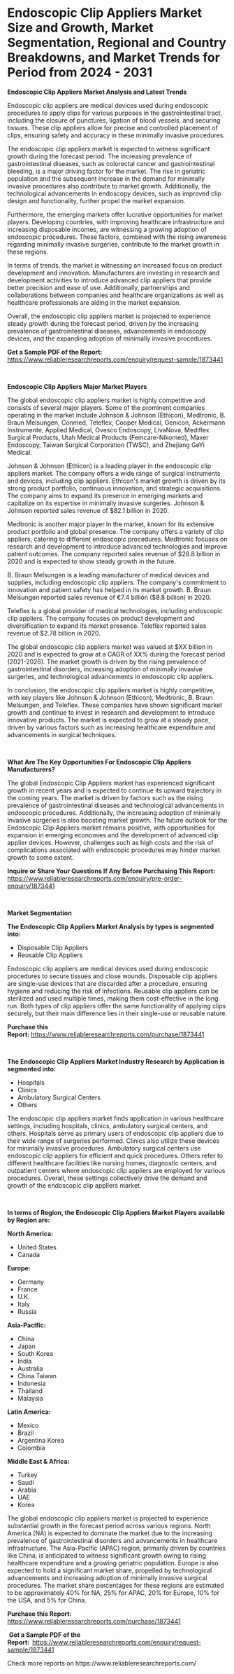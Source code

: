 <p><h1>Endoscopic Clip Appliers Market Size and Growth, Market Segmentation, Regional and Country Breakdowns, and Market Trends for Period from 2024 -  2031</h1></p><p><strong>Endoscopic Clip Appliers Market Analysis and Latest Trends</strong></p>
<p><p>Endoscopic clip appliers are medical devices used during endoscopic procedures to apply clips for various purposes in the gastrointestinal tract, including the closure of punctures, ligation of blood vessels, and securing tissues. These clip appliers allow for precise and controlled placement of clips, ensuring safety and accuracy in these minimally invasive procedures.</p><p>The endoscopic clip appliers market is expected to witness significant growth during the forecast period. The increasing prevalence of gastrointestinal diseases, such as colorectal cancer and gastrointestinal bleeding, is a major driving factor for the market. The rise in geriatric population and the subsequent increase in the demand for minimally invasive procedures also contribute to market growth. Additionally, the technological advancements in endoscopy devices, such as improved clip design and functionality, further propel the market expansion.</p><p>Furthermore, the emerging markets offer lucrative opportunities for market players. Developing countries, with improving healthcare infrastructure and increasing disposable incomes, are witnessing a growing adoption of endoscopic procedures. These factors, combined with the rising awareness regarding minimally invasive surgeries, contribute to the market growth in these regions.</p><p>In terms of trends, the market is witnessing an increased focus on product development and innovation. Manufacturers are investing in research and development activities to introduce advanced clip appliers that provide better precision and ease of use. Additionally, partnerships and collaborations between companies and healthcare organizations as well as healthcare professionals are aiding in the market expansion.</p><p>Overall, the endoscopic clip appliers market is projected to experience steady growth during the forecast period, driven by the increasing prevalence of gastrointestinal diseases, advancements in endoscopy devices, and the expanding adoption of minimally invasive procedures.</p></p>
<p><strong>Get a Sample PDF of the Report:&nbsp;</strong> <a href="https://www.reliableresearchreports.com/enquiry/request-sample/1873441">https://www.reliableresearchreports.com/enquiry/request-sample/1873441</a></p>
<p>&nbsp;</p>
<p><strong>Endoscopic Clip Appliers Major Market Players</strong></p>
<p><p>The global endoscopic clip appliers market is highly competitive and consists of several major players. Some of the prominent companies operating in the market include Johnson & Johnson (Ethicon), Medtronic, B. Braun Melsungen, Conmed, Teleflex, Cooper Medical, Genicon, Ackermann Instrumente, Applied Medical, Ovesco Endoscopy, LivaNova, Mediflex Surgical Products, Utah Medical Products (Femcare-Nikomed), Maxer Endoscopy, Taiwan Surgical Corporation (TWSC), and Zhejiang GeYi Medical.</p><p>Johnson & Johnson (Ethicon) is a leading player in the endoscopic clip appliers market. The company offers a wide range of surgical instruments and devices, including clip appliers. Ethicon's market growth is driven by its strong product portfolio, continuous innovation, and strategic acquisitions. The company aims to expand its presence in emerging markets and capitalize on its expertise in minimally invasive surgeries. Johnson & Johnson reported sales revenue of $82.1 billion in 2020.</p><p>Medtronic is another major player in the market, known for its extensive product portfolio and global presence. The company offers a variety of clip appliers, catering to different endoscopic procedures. Medtronic focuses on research and development to introduce advanced technologies and improve patient outcomes. The company reported sales revenue of $28.8 billion in 2020 and is expected to show steady growth in the future.</p><p>B. Braun Melsungen is a leading manufacturer of medical devices and supplies, including endoscopic clip appliers. The company's commitment to innovation and patient safety has helped in its market growth. B. Braun Melsungen reported sales revenue of €7.4 billion ($8.8 billion) in 2020.</p><p>Teleflex is a global provider of medical technologies, including endoscopic clip appliers. The company focuses on product development and diversification to expand its market presence. Teleflex reported sales revenue of $2.78 billion in 2020.</p><p>The global endoscopic clip appliers market was valued at $XX billion in 2020 and is expected to grow at a CAGR of XX% during the forecast period (2021-2026). The market growth is driven by the rising prevalence of gastrointestinal disorders, increasing adoption of minimally invasive surgeries, and technological advancements in endoscopic clip appliers.</p><p>In conclusion, the endoscopic clip appliers market is highly competitive, with key players like Johnson & Johnson (Ethicon), Medtronic, B. Braun Melsungen, and Teleflex. These companies have shown significant market growth and continue to invest in research and development to introduce innovative products. The market is expected to grow at a steady pace, driven by various factors such as increasing healthcare expenditure and advancements in surgical techniques.</p></p>
<p>&nbsp;</p>
<p><strong>What Are The Key Opportunities For Endoscopic Clip Appliers Manufacturers?</strong></p>
<p><p>The global Endoscopic Clip Appliers market has experienced significant growth in recent years and is expected to continue its upward trajectory in the coming years. The market is driven by factors such as the rising prevalence of gastrointestinal diseases and technological advancements in endoscopic procedures. Additionally, the increasing adoption of minimally invasive surgeries is also boosting market growth. The future outlook for the Endoscopic Clip Appliers market remains positive, with opportunities for expansion in emerging economies and the development of advanced clip applier devices. However, challenges such as high costs and the risk of complications associated with endoscopic procedures may hinder market growth to some extent.</p></p>
<p><strong>Inquire or Share Your Questions If Any Before Purchasing This Report:</strong> <a href="https://www.reliableresearchreports.com/enquiry/pre-order-enquiry/1873441">https://www.reliableresearchreports.com/enquiry/pre-order-enquiry/1873441</a></p>
<p>&nbsp;</p>
<p><strong>Market Segmentation</strong></p>
<p><strong>The Endoscopic Clip Appliers Market Analysis by types is segmented into:</strong></p>
<p><ul><li>Disposable Clip Appliers</li><li>Reusable Clip Appliers</li></ul></p>
<p><p>Endoscopic clip appliers are medical devices used during endoscopic procedures to secure tissues and close wounds. Disposable clip appliers are single-use devices that are discarded after a procedure, ensuring hygiene and reducing the risk of infections. Reusable clip appliers can be sterilized and used multiple times, making them cost-effective in the long run. Both types of clip appliers offer the same functionality of applying clips securely, but their main difference lies in their single-use or reusable nature.</p></p>
<p><strong>Purchase this Report:&nbsp;</strong><a href="https://www.reliableresearchreports.com/purchase/1873441">https://www.reliableresearchreports.com/purchase/1873441</a></p>
<p>&nbsp;</p>
<p><strong>The Endoscopic Clip Appliers Market Industry Research by Application is segmented into:</strong></p>
<p><ul><li>Hospitals</li><li>Clinics</li><li>Ambulatory Surgical Centers</li><li>Others</li></ul></p>
<p><p>The endoscopic clip appliers market finds application in various healthcare settings, including hospitals, clinics, ambulatory surgical centers, and others. Hospitals serve as primary users of endoscopic clip appliers due to their wide range of surgeries performed. Clinics also utilize these devices for minimally invasive procedures. Ambulatory surgical centers use endoscopic clip appliers for efficient and quick procedures. Others refer to different healthcare facilities like nursing homes, diagnostic centers, and outpatient centers where endoscopic clip appliers are employed for various procedures. Overall, these settings collectively drive the demand and growth of the endoscopic clip appliers market.</p></p>
<p>&nbsp;</p>
<p><strong>In terms of Region, the Endoscopic Clip Appliers Market Players available by Region are:</strong></p>
<p>
    <p> <strong> North America: </strong>
        <ul>
            <li>United States</li>
            <li>Canada</li>
        </ul>
        </p> 
    <p> <strong> Europe: </strong>
        <ul>
            <li>Germany</li>
            <li>France</li>
            <li>U.K.</li>
            <li>Italy</li>
            <li>Russia</li>
        </ul>
        </p> 
    <p> <strong> Asia-Pacific: </strong>
        <ul>
            <li>China</li>
            <li>Japan</li>
            <li>South Korea</li>
            <li>India</li>
            <li>Australia</li>
            <li>China Taiwan</li>
            <li>Indonesia</li>
            <li>Thailand</li>
            <li>Malaysia</li>
        </ul>
        </p> 
    <p> <strong> Latin America: </strong>
        <ul>
            <li>Mexico</li>
            <li>Brazil</li>
            <li>Argentina Korea</li>
            <li>Colombia</li>
        </ul>
        </p> 
    <p> <strong> Middle East & Africa: </strong>
        <ul>
            <li>Turkey</li>
            <li>Saudi</li>
            <li>Arabia</li>
            <li>UAE</li>
            <li>Korea</li>
        </ul>
    </p>
    </p>
<p><p>The global endoscopic clip appliers market is projected to experience substantial growth in the forecast period across various regions. North America (NA) is expected to dominate the market due to the increasing prevalence of gastrointestinal disorders and advancements in healthcare infrastructure. The Asia-Pacific (APAC) region, primarily driven by countries like China, is anticipated to witness significant growth owing to rising healthcare expenditure and a growing geriatric population. Europe is also expected to hold a significant market share, propelled by technological advancements and increasing adoption of minimally invasive surgical procedures. The market share percentages for these regions are estimated to be approximately 40% for NA, 25% for APAC, 20% for Europe, 10% for the USA, and 5% for China.</p></p>
<p><strong>Purchase this Report: </strong><a href="https://www.reliableresearchreports.com/purchase/1873441">https://www.reliableresearchreports.com/purchase/1873441</a></p>
<p>&nbsp;<strong>Get a Sample PDF of the Report:&nbsp;&nbsp;</strong><a href="https://www.reliableresearchreports.com/enquiry/request-sample/1873441">https://www.reliableresearchreports.com/enquiry/request-sample/1873441</a></p>
<p><strong></strong></p>
<p>Check more reports on https://www.reliableresearchreports.com/</p>